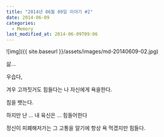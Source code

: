 ```yaml
---
title: "2014년 06월 09일 이야기 #2"
date: 2014-06-09
categories:
  - Memory
last_modified_at: 2014-06-09T09:06
---
```


![img]({{ site.baseurl }}/assets/images/md-20140609-02.jpg)


삶... 

우습다, 

겨우 고까짓거도 힘들다는 나 자신에게 욕을한다. 

침을 뱃는다. 

하지만 난 ... 내 육신은 ... 힘들어한다 

정신이 피폐해저가는 그 고통을 알기에 항상 욕 먹겠지만 힘들다.
